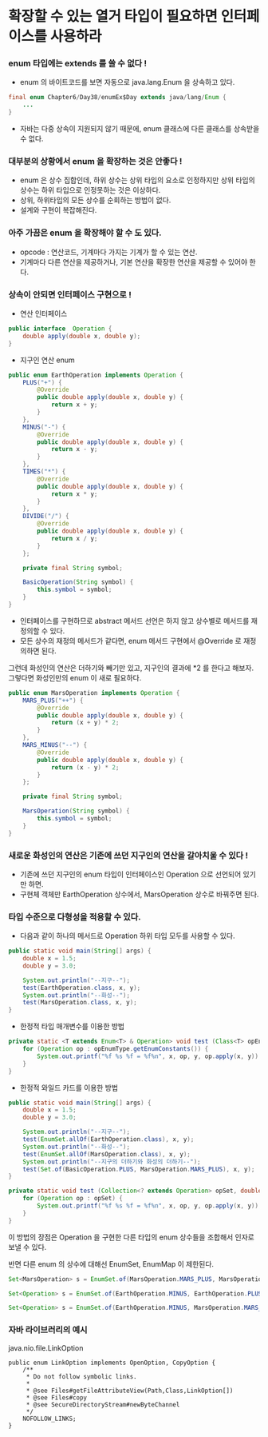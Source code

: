# 확장할 수 있는 열거 타입이 필요하면 인터페이스를 사용하라
### enum 타입에는 extends 를 쓸 수 없다 !

* enum 의 바이트코드를 보면 자동으로 java.lang.Enum 을 상속하고 있다.

```java
final enum Chapter6/Day38/enumEx$Day extends java/lang/Enum {
	...
}
```

* 자바는 다중 상속이 지원되지 않기 때문에, enum 클래스에 다른 클래스를 상속받을 수 없다.


### 대부분의 상황에서 enum 을 확장하는 것은 안좋다 !
* enum 은 상수 집합인데, 하위 상수는 상위 타입의 요소로 인정하지만 상위 타입의 상수는 하위 타입으로 인정못하는 것은 이상하다.
* 상위, 하위타입의 모든 상수를 순회하는 방법이 없다.
* 설계와 구현이 복잡해진다.


### 아주 가끔은 enum 을 확장해야 할 수 도 있다.
* opcode : 연산코드, 기계마다 가지는 기계가 할 수 있는 연산.
* 기계마다 다른 연산을 제공하거나, 기본 연산을 확장한 연산을 제공할 수 있어야 한다.


### 상속이 안되면 인터페이스 구현으로 !
* 연산 인터페이스
```java
public interface  Operation {
    double apply(double x, double y);
}
```

* 지구인 연산 enum
```java
public enum EarthOperation implements Operation {
    PLUS("+") {
        @Override
        public double apply(double x, double y) {
            return x + y;
        }
    },
    MINUS("-") {
        @Override
        public double apply(double x, double y) {
            return x - y;
        }
    },
    TIMES("*") {
        @Override
        public double apply(double x, double y) {
            return x * y;
        }
    },
    DIVIDE("/") {
        @Override
        public double apply(double x, double y) {
            return x / y;
        }
    };

    private final String symbol;

    BasicOperation(String symbol) {
        this.symbol = symbol;
    }
}
```

* 인터페이스를 구현하므로 abstract 메서드 선언은 하지 않고 상수별로 메서드를 재정의할 수 있다.
* 모든 상수의 재정의 메서드가 같다면, enum 메서드 구현에서 @Override 로 재정의하면 된다.



그런데 화성인의 연산은 더하기와 빼기만 있고, 지구인의 결과에 *2 를 한다고 해보자.
그렇다면 화성인만의 enum 이 새로 필요하다.

```java
public enum MarsOperation implements Operation {
    MARS_PLUS("++") {
        @Override
        public double apply(double x, double y) {
            return (x + y) * 2;
        }
    },
    MARS_MINUS("--") {
        @Override
        public double apply(double x, double y) {
            return (x - y) * 2;
        }
    };

    private final String symbol;

    MarsOperation(String symbol) {
        this.symbol = symbol;
    }
}
```




### 새로운 화성인의 연산은 기존에 쓰던 지구인의 연산을 갈아치울 수 있다 !
* 기존에 쓰던 지구인의 enum 타입이 인터페이스인 Operation 으로 선언되어 있기만 하면.
* 구현체 객체만 EarthOperation 상수에서, MarsOperation 상수로 바꿔주면 된다.


### 타입 수준으로 다형성을 적용할 수 있다.
* 다음과 같이  하나의 메서드로 Operation 하위 타입 모두를 사용할 수 있다.

```java
public static void main(String[] args) {
    double x = 1.5;
    double y = 3.0;

    System.out.println("--지구--");
    test(EarthOperation.class, x, y);
    System.out.println("--화성--");
    test(MarsOperation.class, x, y);
}

```


* 한정적 타입 매개변수를 이용한 방법
```java
private static <T extends Enum<T> & Operation> void test (Class<T> opEnumType, double x, double y) {
    for (Operation op : opEnumType.getEnumConstants()) {
        System.out.printf("%f %s %f = %f%n", x, op, y, op.apply(x, y));
    }
}

```


* 한정적 와일드 카드를 이용한 방법

```java
public static void main(String[] args) {
    double x = 1.5;
    double y = 3.0;

    System.out.println("--지구--");
    test(EnumSet.allOf(EarthOperation.class), x, y);
    System.out.println("--화성--");
    test(EnumSet.allOf(MarsOperation.class), x, y);
    System.out.println("--지구의 더하기와 화성의 더하기--");
    test(Set.of(BasicOperation.PLUS, MarsOperation.MARS_PLUS), x, y);
}

private static void test (Collection<? extends Operation> opSet, double x, double y) {
    for (Operation op : opSet) {
        System.out.printf("%f %s %f = %f%n", x, op, y, op.apply(x, y));
    }
}
```

이 방법의 장점은 Operation 을 구현한 다른 타입의 enum 상수들을 조합해서 인자로 보낼 수 있다.


반면 다른 enum 의 상수에 대해선 EnumSet, EnumMap 이 제한된다.
```java
Set<MarsOperation> s = EnumSet.of(MarsOperation.MARS_PLUS, MarsOperation.MARS_MINUS); // 가능

Set<Operation> s = EnumSet.of(EarthOperation.MINUS, EarthOperation.PLUS); // 불가능

Set<Operation> s = EnumSet.of(EarthOperation.MINUS, MarsOperation.MARS_PLUS); // 불가능
```


### 자바 라이브러리의 예시

java.nio.file.LinkOption
```
public enum LinkOption implements OpenOption, CopyOption {
    /**
     * Do not follow symbolic links.
     *
     * @see Files#getFileAttributeView(Path,Class,LinkOption[])
     * @see Files#copy
     * @see SecureDirectoryStream#newByteChannel
     */
    NOFOLLOW_LINKS;
}

```





